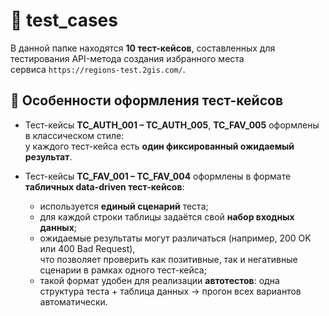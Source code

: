 # 📂 test_cases

В данной папке находятся **10 тест-кейсов**, составленных для тестирования API-метода создания избранного места  
сервиса `https://regions-test.2gis.com/`.


## 📝 Особенности оформления тест-кейсов

- Тест-кейсы **TC_AUTH_001 – TC_AUTH_005**, **TC_FAV_005** оформлены в классическом стиле:  
  у каждого тест-кейса есть **один фиксированный ожидаемый результат**.

- Тест-кейсы **TC_FAV_001 – TC_FAV_004** оформлены в формате **табличных data-driven тест-кейсов**:  
  - используется **единый сценарий** теста;  
  - для каждой строки таблицы задаётся свой **набор входных данных**;  
  - ожидаемые результаты могут различаться (например, 200 OK или 400 Bad Request),  
    что позволяет проверить как позитивные, так и негативные сценарии в рамках одного тест-кейса;  
  - такой формат удобен для реализации **автотестов**: одна структура теста + таблица данных → прогон всех вариантов автоматически.
